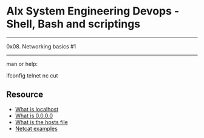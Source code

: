 # Alx System Engineering Devops - Shell, Bash and scriptings

****

0x08. Networking basics #1

****

man or help:

ifconfig
telnet
nc
cut

## Resource

- [What is localhost](https://en.wikipedia.org/wiki/Localhost)
- [What is 0.0.0.0](https://en.wikipedia.org/wiki/0.0.0.0)
- [What is the hosts file](https://www.makeuseof.com/tag/modify-manage-hosts-file-linux/)
- [Netcat examples](https://www.thegeekstuff.com/2012/04/nc-command-examples/)
